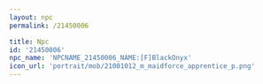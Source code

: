 ```yaml
---
layout: npc
permalink: /21450006

title: Npc
id: '21450006'
npc_name: 'NPCNAME_21450006_NAME:[F]BlackOnyx'
icon_url: 'portrait/mob/21001012_m_maidforce_apprentice_p.png'
---
```


